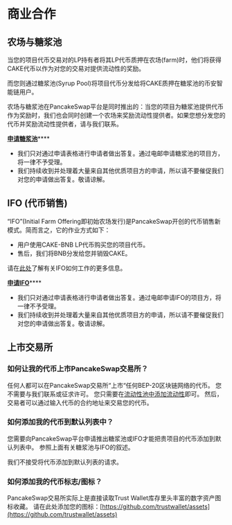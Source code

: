 # 商业合作

## 农场与糖浆池 

当您的项目代币交易对的LP持有者将其LP代币质押在农场\(farm\)时，他们将获得CAKE代币以作为对您的交易对提供流动性的奖励。 

而您则通过糖浆池\(Syrup Pool\)将项目代币分发给将CAKE质押在糖浆池的币安智能链用户。

农场与糖浆池在PancakeSwap平台是同时推出的：当您的项目为糖浆池提供代币作为奖励时，我们也会同时创建一个农场来奖励流动性提供者。如果您想分发您的代币并奖励流动性提供者，请与我们联系。

[**申请糖浆池**](https://docs.google.com/forms/d/e/1FAIpQLScGdT5rrVMr4WOWr08pvcroSeuIOtEJf1sVdQGVdcAOqryigQ/viewform)\*\*\*\*

* 我们只对通过申请表格进行申请者做出答复。通过电邮申请糖浆池的项目方，将一律不予受理。
* 我们持续收到并处理着大量来自其他优质项目方的申请，所以请不要催促我们对您的申请做出答复。敬请谅解。

## IFO \(代币销售\)

“IFO”\(Initial Farm Offering即初始农场发行\)是PancakeSwap开创的代币销售新模式。简而言之，它的作业方式如下：

* 用户使用CAKE-BNB LP代币购买您的项目代币。
* 售后，我们将BNB分发给您并销毁CAKE。

请在[此处](../products/ifo-initial-farm-offering/ifo-initial-farm-offering.md)了解有关IFO如何工作的更多信息。

[**申请IFO**](https://docs.google.com/forms/d/e/1FAIpQLScGdT5rrVMr4WOWr08pvcroSeuIOtEJf1sVdQGVdcAOqryigQ/viewform)\*\*\*\*

* 我们只对通过申请表格进行申请者做出答复。通过电邮申请IFO的项目方，将一律不予受理。
* 我们持续收到并处理着大量来自其他优质项目方的申请，所以请不要催促我们对您的申请做出答复。敬请谅解。

## 上市交易所

### 如何让我的代币上市PancakeSwap交易所？

任何人都可以在PancakeSwap交易所“上市“任何BEP-20区块链网络的代币。 您不需要与我们联系或征求许可。 您只需要在[流动性池中添加流动性](../products/pancakeswap-exchange/pancakeswap-pools.md)即可。 然后，交易者可以通过输入代币的合约地址来交易您的代币。

### 如何添加我的代币到默认列表中？

您需要向PancakeSwap平台申请推出糖浆池或IFO才能把贵项目的代币添加到默认列表中。 参照上面有关糖浆池与IFO的叙述。

我们不接受将代币添加到默认列表的请求。

### 如何添加我的代币标志/图标？

PancakeSwap交易所实际上是直接读取Trust Wallet库存里头丰富的数字资产图标收藏。 请在此处添加您的图标：[https://github.com/trustwallet/assets](https://github.com/trustwallet/assets)

